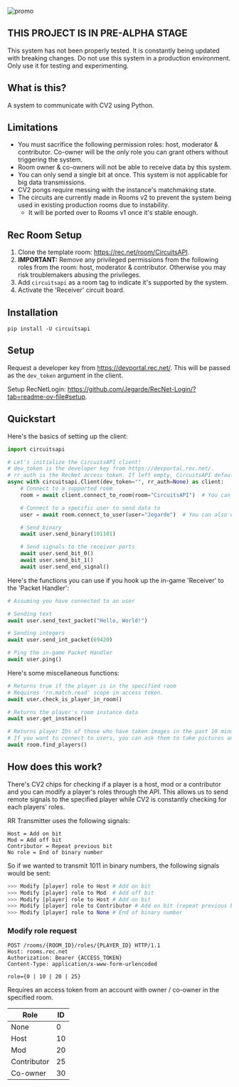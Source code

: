 ![promo](https://github.com/Jegarde/CircuitsAPI/assets/13438202/554a02af-6862-44d9-aa80-da78fccdb409)

## THIS PROJECT IS IN PRE-ALPHA STAGE
This system has not been properly tested. It is constantly being updated with breaking changes. Do not use this system in a production environment. Only use it for testing and experimenting.

## What is this?
A system to communicate with CV2 using Python.


## Limitations
- You must sacrifice the following permission roles: host, moderator & contributor. Co-owner will be the only role you can grant others without triggering the system. 
- Room owner & co-owners will not be able to receive data by this system.
- You can only send a single bit at once. This system is not applicable for big data transmissions.
- CV2 pongs require messing with the instance's matchmaking state.
- The circuits are currently made in Rooms v2 to prevent the system being used in existing production rooms due to instability.
  - It will be ported over to Rooms v1 once it's stable enough.

## Rec Room Setup
1. Clone the template room: https://rec.net/room/CircuitsAPI.
2. **IMPORTANT:** Remove any privileged permissions from the following roles from the room: host, moderator & contributor. Otherwise you may risk troublemakers abusing the privileges.
3. Add `circuitsapi` as a room tag to indicate it's supported by the system.
4. Activate the 'Receiver' circuit board.

## Installation
`pip install -U circuitsapi`

## Setup
Request a developer key from https://devportal.rec.net/. This will be passed as the `dev_token` argument in the client.

Setup RecNetLogin: https://github.com/Jegarde/RecNet-Login/?tab=readme-ov-file#setup.

## Quickstart
Here's the basics of setting up the client:
```py
import circuitsapi

# Let's initialize the CircuitsAPI client!
# dev_token is the developer key from https://devportal.rec.net/.
# rr_auth is the RecNet access token. If left empty, CircuitsAPI defaults to RecNetLogin: https://github.com/Jegarde/RecNet-Login/
async with circuitsapi.Client(dev_token="", rr_auth=None) as client:
    # Connect to a supported room
    room = await client.connect_to_room(room="CircuitsAPI")  # You can also use the room ID

    # Connect to a specific user to send data to
    user = await room.connect_to_user(user="Jegarde")  # You can also use the account ID

    # Send binary
    await user.send_binary(101101)

    # Send signals to the receiver ports
    await user.send_bit_0()
    await user.send_bit_1()
    await user.send_end_signal()
```

Here's the functions you can use if you hook up the in-game 'Receiver' to the 'Packet Handler':
```py
# Assuming you have connected to an user

# Sending text
await user.send_text_packet("Hello, World!")

# Sending integers
await user.send_int_packet(69420)

# Ping the in-game Packet Handler
await user.ping()
```

Here's some miscellaneous functions:
```py
# Returns true if the player is in the specified room
# Requires 'rn.match.read' scope in access token.
await user.check_is_player_in_room()

# Returns the player's room instance data
await user.get_instance()

# Returns player IDs of those who have taken images in the past 10 minutes
# If you want to connect to users, you can ask them to take pictures and have the server check for those pictures
await room.find_players()
```

## How does this work?
There's CV2 chips for checking if a player is a host, mod or a contributor and you can modify a player's roles through the API. This allows us to send remote signals to the specified player while CV2 is constantly checking for each players' roles.

RR Transmitter uses the following signals:
```
Host = Add on bit
Mod = Add off bit
Contributor = Repeat previous bit
No role = End of binary number
```

So if we wanted to transmit 1011 in binary numbers, the following signals would be sent:

```py
>>> Modify [player] role to Host # Add on bit
>>> Modify [player] role to Mod  # Add off bit
>>> Modify [player] role to Host # Add on bit
>>> Modify [player] role to Contributor # Add on bit (repeat previous bit)
>>> Modify [player] role to None # End of binary number
```

### Modify role request
```
POST /rooms/{ROOM_ID}/roles/{PLAYER_ID} HTTP/1.1
Host: rooms.rec.net
Authorization: Bearer {ACCESS_TOKEN}
Content-Type: application/x-www-form-urlencoded

role={0 | 10 | 20 | 25}
```

Requires an access token from an account with owner / co-owner in the specified room.

Role | ID
--- | ---
None | 0
Host | 10
Mod | 20
Contributor | 25
Co-owner | 30
